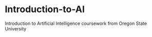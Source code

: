 # Introduction-to-AI


Introduction to Artificial Intelligence coursework from Oregon State University

